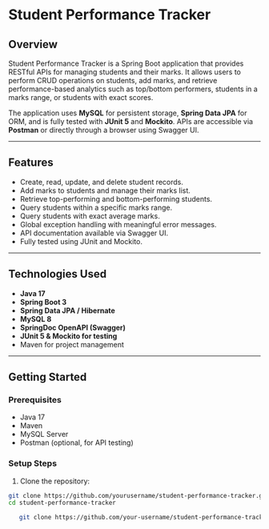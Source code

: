 # Student Performance Tracker

## Overview
Student Performance Tracker is a Spring Boot application that provides RESTful APIs for managing students and their marks. 
It allows users to perform CRUD operations on students, add marks, and retrieve performance-based analytics such as top/bottom performers, students in a marks range, or students with exact scores.  

The application uses **MySQL** for persistent storage, **Spring Data JPA** for ORM, and is fully tested with **JUnit 5** and **Mockito**. APIs are accessible via **Postman** or directly through a browser using Swagger UI.

---

## Features
- Create, read, update, and delete student records.
- Add marks to students and manage their marks list.
- Retrieve top-performing and bottom-performing students.
- Query students within a specific marks range.
- Query students with exact average marks.
- Global exception handling with meaningful error messages.
- API documentation available via Swagger UI.
- Fully tested using JUnit and Mockito.

---

## Technologies Used
- **Java 17**
- **Spring Boot 3**
- **Spring Data JPA / Hibernate**
- **MySQL 8**
- **SpringDoc OpenAPI (Swagger)**
- **JUnit 5 & Mockito for testing**
- Maven for project management

---

## Getting Started

### Prerequisites
- Java 17
- Maven
- MySQL Server
- Postman (optional, for API testing)

### Setup Steps
1. Clone the repository:
```bash
git clone https://github.com/yourusername/student-performance-tracker.git
cd student-performance-tracker

   git clone https://github.com/your-username/student-performance-tracker.git
